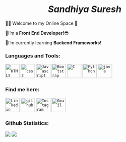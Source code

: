  <h1 align="center"><em>Sandhiya Suresh</em></h1>
 <p>🙋‍♀️ Welcome to my Online Space 🤗</p>
 <p>🙋‍I’m a<strong> Front End Developer!</strong>😎</p>
 <p>🙋‍I’m currently learning <strong>Backend Frameworks!</strong></p>
 
 
 ### Languages and Tools:
 <code><img width="45px" src="https://img.icons8.com/color/48/000000/html-5.png" title = " HTML5"  /></code>
 <code><img width="45px" src="https://img.icons8.com/color/48/000000/css3.png" title = " css3"  /></code>
 <code><img width="45px" src="https://img.icons8.com/color/48/000000/javascript.png" title="Javascript"/></code>
 <code><img width="45px" src="https://img.icons8.com/color/48/000000/bootstrap.png" title = "Bootstrap"/></code>
 <code><img width="45px" src="https://img.icons8.com/color/3x/c-programming.png" title="C"/></code>
 <code><img width="45px" src="https://img.icons8.com/color/4x/000000/python.png" title="Python"/></code>
 <code><img width="45px" src="https://img.icons8.com/color/4x/000000/java.png" title="java"/></code>
 
  ### Find me here:
<code><a href="https://www.linkedin.com/in/sandhiyasuresh24"><img width="45px" src="https://img.icons8.com/color/8x/000000/linkedin.png" title="Linkedin"/></a></code>
<code><a href="https://github.com/sandhiyasuresh"><img width="45px" src="https://img.icons8.com/fluent/48/000000/github.png" title="github"/></a></code>
<code><a href="https://www.instagram.com/sandhiya_suresh24/"><img width="45px" src="https://img.icons8.com/fluent/48/000000/instagram-new.png" title="Instagram"/></a></code>
<code><a href="mailto:sandhiyasuresh2412@gmail.com"><img width="45px" src="https://img.icons8.com/fluent/48/000000/gmail.png" title="Gmail"/></a></code>
 
 ### Github Statistics:
<img src="https://github-readme-stats.vercel.app/api?username=sandhiyasuresh&&show_icons=true&count_private=true&theme=algolia" />
<img src="https://github-readme-streak-stats.herokuapp.com/?user=sandhiyasuresh&&show_icons=true&count_private=true&theme=algolia" />

 



 

